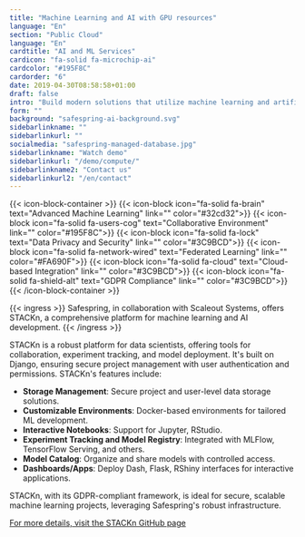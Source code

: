 ```yaml
---
title: "Machine Learning and AI with GPU resources"
language: "En"
section: "Public Cloud"
language: "En"
cardtitle: "AI and ML Services"
cardicon: "fa-solid fa-microchip-ai"
cardcolor: "#195F8C"
cardorder: "6"
date: 2019-04-30T08:58:58+01:00
draft: false
intro: "Build modern solutions that utilize machine learning and artificial intelligence."
form: ""
background: "safespring-ai-background.svg"
sidebarlinkname: ""
sidebarlinkurl: ""
socialmedia: "safespring-managed-database.jpg"
sidebarlinkname: "Watch demo"
sidebarlinkurl: "/demo/compute/"
sidebarlinkname2: "Contact us"
sidebarlinkurl2: "/en/contact"
---
```


{{< icon-block-container >}}
    {{< icon-block icon="fa-solid fa-brain" text="Advanced Machine Learning" link="" color="#32cd32">}}
    {{< icon-block icon="fa-solid fa-users-cog" text="Collaborative Environment" link="" color="#195F8C">}}
    {{< icon-block icon="fa-solid fa-lock" text="Data Privacy and Security" link="" color="#3C9BCD">}}
    {{< icon-block icon="fa-solid fa-network-wired" text="Federated Learning" link="" color="#FA690F">}}
    {{< icon-block icon="fa-solid fa-cloud" text="Cloud-based Integration" link="" color="#3C9BCD">}}
    {{< icon-block icon="fa-solid fa-shield-alt" text="GDPR Compliance" link="" color="#3C9BCD">}}
{{< /icon-block-container >}}

{{< ingress >}}
Safespring, in collaboration with Scaleout Systems, offers STACKn, a comprehensive platform for machine learning and AI development.
{{< /ingress >}}

STACKn is a robust platform for data scientists, offering tools for collaboration, experiment tracking, and model deployment. It's built on Django, ensuring secure project management with user authentication and permissions. STACKn's features include:

- **Storage Management**: Secure project and user-level data storage solutions.
- **Customizable Environments**: Docker-based environments for tailored ML development.
- **Interactive Notebooks**: Support for Jupyter, RStudio.
- **Experiment Tracking and Model Registry**: Integrated with MLFlow, TensorFlow Serving, and others.
- **Model Catalog**: Organize and share models with controlled access.
- **Dashboards/Apps**: Deploy Dash, Flask, RShiny interfaces for interactive applications.

STACKn, with its GDPR-compliant framework, is ideal for secure, scalable machine learning projects, leveraging Safespring's robust infrastructure.

[For more details, visit the STACKn GitHub page](https://github.com/scaleoutsystems/stackn)